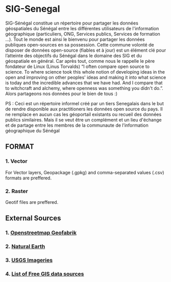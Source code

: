 # SIG-Senegal
SIG-Sénégal constitue un répertoire pour partager les données géospatiales du Sénégal entre les différentes utilisateurs de l'information géographique (particuliers, ONG, Services publics, Services de formation ...). 
Tout le monde est ainsi le bienvenu pour partager les données publiques open-sources en sa possession. Cette commune volonté de disposer de données open-source (fiables et à jour) est un élément clé pour l’atteinte des objectifs du Sénégal dans le domaine des SIG et du géospatiale en général. Car après tout, comme nous le rappelle le père fondateur de Linux (Linus Torvalds) “I often compare open source to science. To where science took this whole notion of developing ideas in the open and improving on other peoples' ideas and making it into what science is today and the incredible advances that we have had. And I compare that to witchcraft and alchemy, where openness was something you didn't do.”.
Alors partageons nos données pour le bien de tous :)

PS : Ceci est un répertoire informel créé par un tiers Senegalais dans le but de rendre disponible aux practitioners les données open source du pays. Il ne remplace en aucun cas les géoportail existants ou recueil des données publics similaires. Mais il se veut être un complément et un lieu d'échange et de partage entre les membres de la communaute de l’information géographique du Sénégal

## FORMAT
### 1. Vector
For Vector layers, Geopackage (.gpkg) and comma-separated values (.csv) formats are preffered.
### 2. Raster
Geotif files are preffered.

## External Sources
### 1. [Openstreetmap Geofabrik](https://download.geofabrik.de/)
### 2. [Natural Earth](https://www.naturalearthdata.com/downloads/)
### 3. [USGS Imageries](https://earthexplorer.usgs.gov/)
### 4. [List of Free GIS data sources](https://freegisdata.rtwilson.com/)
